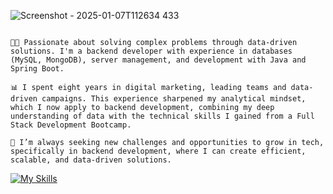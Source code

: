 ![Screenshot - 2025-01-07T112634 433](https://github.com/user-attachments/assets/19cc1640-786e-4c5a-b437-4b733c49553d)


```plaintext

👩‍💻 Passionate about solving complex problems through data-driven solutions. I'm a backend developer with experience in databases (MySQL, MongoDB), server management, and development with Java and Spring Boot.

📊 I spent eight years in digital marketing, leading teams and data-driven campaigns. This experience sharpened my analytical mindset, which I now apply to backend development, combining my deep understanding of data with the technical skills I gained from a Full Stack Development Bootcamp.

🌟 I’m always seeking new challenges and opportunities to grow in tech, specifically in backend development, where I can create efficient, scalable, and data-driven solutions.
```
[![My Skills](https://skillicons.dev/icons?i=java,spring,mysql,mongodb,bootstrap,react,pnpm,js,css,html,visualstudio,vite,git)](https://skillicons.dev)
